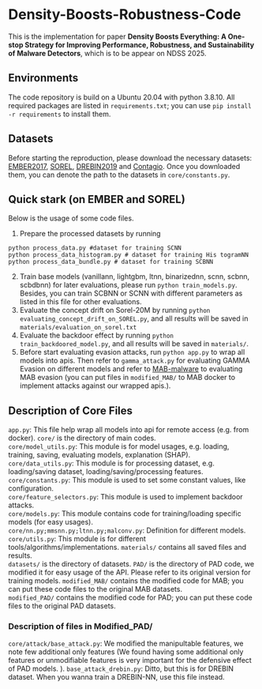 # Density-Boosts-Robustness-Code
This is the implementation for paper **Density Boosts Everything: A One-stop Strategy for Improving Performance, Robustness, and Sustainability of Malware Detectors**, which is to be appear on NDSS 2025.

## Environments
The code repository is build on a Ubuntu 20.04 with python 3.8.10. 
All required packages are listed in `requirements.txt`; you can use `pip install -r requirements` to install them.

## Datasets
Before starting the reproduction, please download the necessary datasets: [EMBER2017](https://github.com/elastic/ember/tree/d97a0b523de02f3fe5ea6089d080abacab6ee931), [SOREL](https://github.com/sophos/SOREL-20M), [DREBIN2019](https://github.com/s2labres/transcendent-release) and [Contagio](https://contagiodump.blogspot.com/2013/03/16800-clean-and-11960-malicious-files.html). Once you downloaded them, you can denote the path to the datasets in `core/constants.py`.

## Quick stark (on EMBER and SOREL)
Below is the usage of some code files.
1. Prepare the processed datasets by running
```
python process_data.py #dataset for training SCNN
python process_data_histogram.py # dataset for training His togramNN
python process_data_bundle.py # dataset for training SCBNN
```
2. Train base models (vanillann, lightgbm, ltnn, binarizednn, scnn, scbnn, scbdbnn) for later evaluations, please run `python train_models.py`. Besides, you can train SCBNN or SCNN with different parameters as listed in this file for other evaluations.
4. Evaluate the concept drift on Sorel-20M by running `python evaluating_concept_drift_on_SOREL.py`, and all results will be saved in `materials/evaluation_on_sorel.txt`
5. Evaluate the backdoor effect by running `python train_backdoored_model.py`, and all results will be saved in `materials/`.
6. Before start evaluating evasion attacks, run `python app.py` to wrap all models into apis. Then refer to `gamma_attack.py` for evaluating GAMMA Evasion on different models and refer to [MAB-malware](https://github.com/weisong-ucr/MAB-malware) to evaluating MAB evasion (you can put files in `modified_MAB/`  to MAB docker to implement attacks against our wrapped apis.).


## 

## Description of Core Files
`app.py`: This file help wrap all models into api for remote access (e.g. from docker).
`core/` is the directory of main codes.  
`core/model_utils.py`: This module is for model usages, e.g. loading, training, saving, evaluating models, explanation (SHAP).  
`core/data_utils.py`: This module is for processing dataset, e.g. loading/saving dataset, loading/saving/processing features.   
`core/constants.py`: This module is used to set some constant values, like configuration.  
`core/feature_selectors.py`: This module is used to implement backdoor attacks.  
`core/models.py`: This module contains code for training/loading specific models (for easy usages).  
`core/nn.py;mmsnn.py;ltnn.py;malconv.py`: Definition for different models.  
`core/utils.py`: This module is for different tools/algorithms/implementations. 
`materials/` contains all saved files and results.  
`datasets/` is the directory of datasets. 
`PAD/` is the directory of PAD code, we modified it for easy usage of the API. Please refer to its original version for training models.
`modified_MAB/` contains the modified code for MAB; you can put these code files to the original MAB datasets.  
`modified_PAD/` contains the modified code for PAD; you can put these code files to the original PAD datasets.  

### Description of files in Modified_PAD/
`core/attack/base_attack.py`: We modified the manipultable features, we note few additional only features (We found having some additional only features or unmodifiable features is very important for the defensive effect of PAD models. ). 
`base_attack_drebin.py`: Ditto, but this is for DREBIN dataset. When you wanna train a DREBIN-NN, use this file instead.




      
